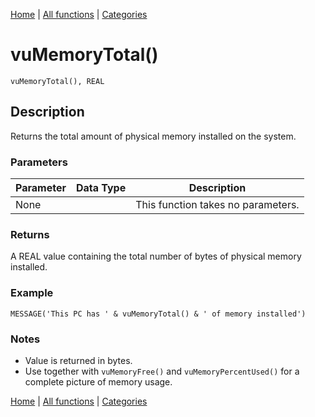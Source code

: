 [Home](../index.md) | [All functions](../all-functions.md) | [Categories](../categories/index.md)

# vuMemoryTotal()

```Prototype
vuMemoryTotal(), REAL
```


## Description
Returns the total amount of physical memory installed on the system.

### Parameters

| Parameter | Data Type | Description |
|-----------|-----------|-------------|
| None      |          | This function takes no parameters. |

### Returns
A REAL value containing the total number of bytes of physical memory installed.

### Example

```Clarion
MESSAGE('This PC has ' & vuMemoryTotal() & ' of memory installed')
```

### Notes
- Value is returned in bytes.  
- Use together with `vuMemoryFree()` and `vuMemoryPercentUsed()` for a complete picture of memory usage.

[Home](../index.md) | [All functions](../all-functions.md) | [Categories](../categories/index.md)
